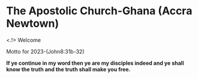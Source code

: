 # The Apostolic Church-Ghana (Accra Newtown)
<.!>
<h>Welcome</h>
<p>Motto for 2023-(John8:31b-32)</p>
  <lang="en">
<p>  <b>If ye continue in my word then ye are my disciples indeed and ye shall know the truth and the truth shall make you free.</p>
  

      
      
